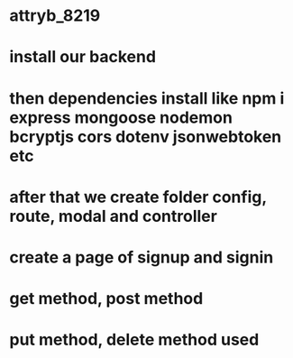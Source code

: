 # attryb_8219
# install our backend 
# then dependencies install like npm i express mongoose nodemon bcryptjs cors dotenv jsonwebtoken etc
# after that we create folder config, route, modal and controller
# create a page of  signup and signin 
# get method, post method
# put method, delete method used 
